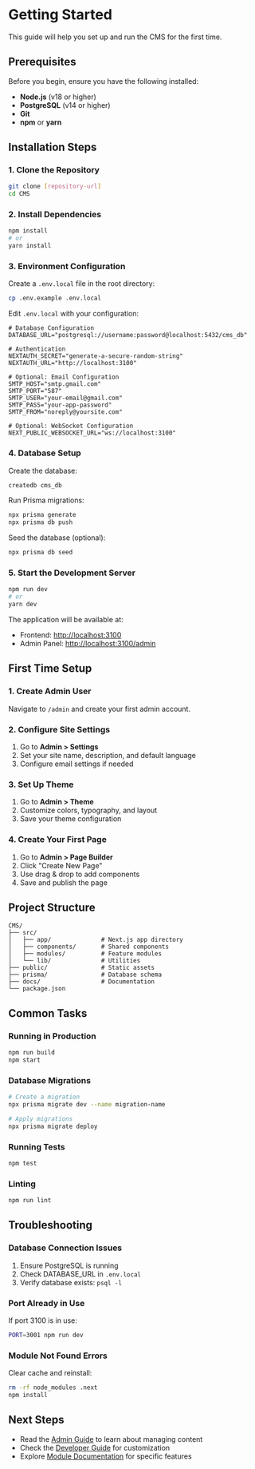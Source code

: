# Getting Started

This guide will help you set up and run the CMS for the first time.

## Prerequisites

Before you begin, ensure you have the following installed:

- **Node.js** (v18 or higher)
- **PostgreSQL** (v14 or higher)
- **Git**
- **npm** or **yarn**

## Installation Steps

### 1. Clone the Repository

```bash
git clone [repository-url]
cd CMS
```

### 2. Install Dependencies

```bash
npm install
# or
yarn install
```

### 3. Environment Configuration

Create a `.env.local` file in the root directory:

```bash
cp .env.example .env.local
```

Edit `.env.local` with your configuration:

```env
# Database Configuration
DATABASE_URL="postgresql://username:password@localhost:5432/cms_db"

# Authentication
NEXTAUTH_SECRET="generate-a-secure-random-string"
NEXTAUTH_URL="http://localhost:3100"

# Optional: Email Configuration
SMTP_HOST="smtp.gmail.com"
SMTP_PORT="587"
SMTP_USER="your-email@gmail.com"
SMTP_PASS="your-app-password"
SMTP_FROM="noreply@yoursite.com"

# Optional: WebSocket Configuration
NEXT_PUBLIC_WEBSOCKET_URL="ws://localhost:3100"
```

### 4. Database Setup

Create the database:

```bash
createdb cms_db
```

Run Prisma migrations:

```bash
npx prisma generate
npx prisma db push
```

Seed the database (optional):

```bash
npx prisma db seed
```

### 5. Start the Development Server

```bash
npm run dev
# or
yarn dev
```

The application will be available at:

- Frontend: [http://localhost:3100](http://localhost:3100)
- Admin Panel: [http://localhost:3100/admin](http://localhost:3100/admin)

## First Time Setup

### 1. Create Admin User

Navigate to `/admin` and create your first admin account.

### 2. Configure Site Settings

1. Go to **Admin > Settings**
2. Set your site name, description, and default language
3. Configure email settings if needed

### 3. Set Up Theme

1. Go to **Admin > Theme**
2. Customize colors, typography, and layout
3. Save your theme configuration

### 4. Create Your First Page

1. Go to **Admin > Page Builder**
2. Click "Create New Page"
3. Use drag & drop to add components
4. Save and publish the page

## Project Structure

```
CMS/
├── src/
│   ├── app/              # Next.js app directory
│   ├── components/       # Shared components
│   ├── modules/          # Feature modules
│   └── lib/              # Utilities
├── public/               # Static assets
├── prisma/               # Database schema
├── docs/                 # Documentation
└── package.json
```

## Common Tasks

### Running in Production

```bash
npm run build
npm start
```

### Database Migrations

```bash
# Create a migration
npx prisma migrate dev --name migration-name

# Apply migrations
npx prisma migrate deploy
```

### Running Tests

```bash
npm test
```

### Linting

```bash
npm run lint
```

## Troubleshooting

### Database Connection Issues

1. Ensure PostgreSQL is running
2. Check DATABASE_URL in `.env.local`
3. Verify database exists: `psql -l`

### Port Already in Use

If port 3100 is in use:

```bash
PORT=3001 npm run dev
```

### Module Not Found Errors

Clear cache and reinstall:

```bash
rm -rf node_modules .next
npm install
```

## Next Steps

- Read the [Admin Guide](./admin-guide.md) to learn about managing content
- Check the [Developer Guide](./developer-guide.md) for customization
- Explore [Module Documentation](./modules/) for specific features
